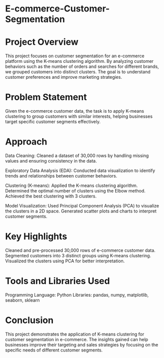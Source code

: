 # E-commerce-Customer-Segmentation

# Project Overview

This project focuses on customer segmentation for an e-commerce platform using the K-means clustering algorithm. By analyzing customer behaviors such as the number of orders and searches for different brands, we grouped customers into distinct clusters. The goal is to understand customer preferences and improve marketing strategies.

# Problem Statement

Given the e-commerce customer data, the task is to apply K-means clustering to group customers with similar interests, helping businesses target specific customer segments effectively.

# Approach

Data Cleaning:
Cleaned a dataset of 30,000 rows by handling missing values and ensuring consistency in the data.

Exploratory Data Analysis (EDA):
Conducted data visualization to identify trends and relationships between customer behaviors.

Clustering (K-means):
Applied the K-means clustering algorithm.
Determined the optimal number of clusters using the Elbow method.
Achieved the best clustering with 3 clusters.

Model Visualization:
Used Principal Component Analysis (PCA) to visualize the clusters in a 2D space.
Generated scatter plots and charts to interpret customer segments.
# Key Highlights
 
Cleaned and pre-processed 30,000 rows of e-commerce customer data.
Segmented customers into 3 distinct groups using K-means clustering.
Visualized the clusters using PCA for better interpretation.

# Tools and Libraries Used

Programming Language: Python
Libraries: pandas, numpy, matplotlib, seaborn, sklearn

# Conclusion
This project demonstrates the application of K-means clustering for customer segmentation in e-commerce. The insights gained can help businesses improve their targeting and sales strategies by focusing on the specific needs of different customer segments.


